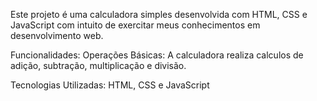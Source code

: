 Este projeto é uma calculadora simples desenvolvida com HTML, CSS e JavaScript com intuito de exercitar meus conhecimentos em desenvolvimento web. 

Funcionalidades:
Operações Básicas: A calculadora realiza calculos de adição, subtração, multiplicação e divisão.

Tecnologias Utilizadas:
HTML, CSS e JavaScript
